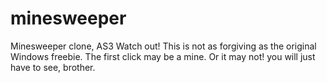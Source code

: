 minesweeper
===========

Minesweeper clone, AS3
Watch out! This is not as forgiving as the original Windows freebie.
The first click may be a mine.
Or it may not!
you will just have to see, brother.
